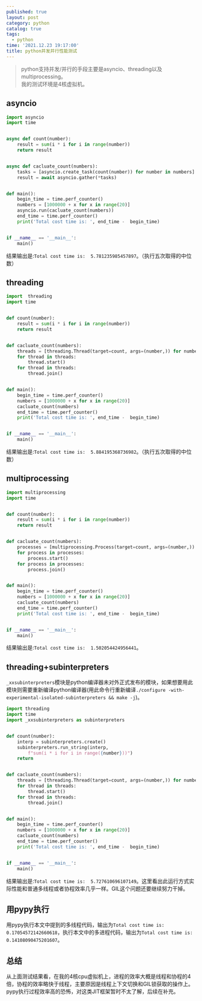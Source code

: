 ```yaml
---
published: true
layout: post
category: python
catalog: true
tags:
  - python
time: '2021.12.23 19:17:00'
title: python并发并行性能测试
---
```

> python支持并发/并行的手段主要是asyncio、threading以及multiprocessing。  
> 我的测试环境是4核虚拟机。

## asyncio
```python
import asyncio
import time


async def count(number):
    result = sum(i * i for i in range(number))
    return result


async def cacluate_count(numbers):
    tasks = [asyncio.create_task(count(number)) for number in numbers]
    result = await asyncio.gather(*tasks)


def main():
    begin_time = time.perf_counter()
    numbers = [1000000 + x for x in range(20)]
    asyncio.run(cacluate_count(numbers))
    end_time = time.perf_counter()
    print('Total cost time is: ', end_time -  begin_time)


if __name__ == '__main__':
    main()
```
结果输出是:`Total cost time is:  5.781235985457897`。（执行五次取得的中位数）

## threading
```python
import  threading
import time


def count(number):
    result = sum(i * i for i in range(number))
    return result


def cacluate_count(numbers):
    threads = [threading.Thread(target=count, args=(number,)) for number in numbers]
    for thread in threads:
        thread.start()
    for thread in threads:
        thread.join()


def main():
    begin_time = time.perf_counter()
    numbers = [1000000 + x for x in range(20)]
    cacluate_count(numbers)
    end_time = time.perf_counter()
    print('Total cost time is: ', end_time -  begin_time)


if __name__ == '__main__':
    main()
```
结果输出是:`Total cost time is:  5.884195368736982`。（执行五次取得的中位数）

## multiprocessing
```python
import multiprocessing
import time


def count(number):
    result = sum(i * i for i in range(number))
    return result


def cacluate_count(numbers):
    processes = [multiprocessing.Process(target=count, args=(number,)) for number in numbers]
    for process in processes:
        process.start()
    for process in processes:
        process.join()


def main():
    begin_time = time.perf_counter()
    numbers = [1000000 + x for x in range(20)]
    cacluate_count(numbers)
    end_time = time.perf_counter()
    print('Total cost time is: ', end_time -  begin_time)


if __name__ == '__main__':
    main()
```
结果输出是:`Total cost time is:  1.502054424956441`。

## threading+subinterpreters
`_xxsubinterpreters`模块是python编译器未对外正式发布的模块，如果想要用此模块则需要重新编译python编译器(用此命令行重新编译`./configure -with-experimental-isolated-subinterpreters && make -j`)。
```python
import threading
import time
import _xxsubinterpreters as subinterpreters


def count(number):
    interp = subinterpreters.create()
    subinterpreters.run_string(interp,
        f"sum(i * i for i in range({number}))")
    return


def cacluate_count(numbers):
    threads = [threading.Thread(target=count, args=(number,)) for number in numbers]
    for thread in threads:
        thread.start()
    for thread in threads:
        thread.join()


def main():
    begin_time = time.perf_counter()
    numbers = [1000000 + x for x in range(20)]
    cacluate_count(numbers)
    end_time = time.perf_counter()
    print('Total cost time is: ', end_time -  begin_time)


if __name__ == '__main__':
    main()
```
结果输出是:`Total cost time is:  5.727610696107149`。这里看出此运行方式实际性能和普通多线程或者协程效率几乎一样。GIL这个问题还要继续努力干掉。

## 用pypy执行
用pypy执行本文中提到的多线程代码，输出为`Total cost time is:  0.17054572142660618`，执行本文中的多进程代码，输出为`Total cost time is:  0.14108090475201607`。

## 总结
从上面测试结果看，在我的4核cpu虚拟机上，进程的效率大概是线程和协程的4倍，协程的效率略快于线程，主要原因是线程上下文切换和GIL锁获取的操作上。  
pypy执行过程效率高的恐怖，对这类JIT框架暂时不太了解，后续在补充。
